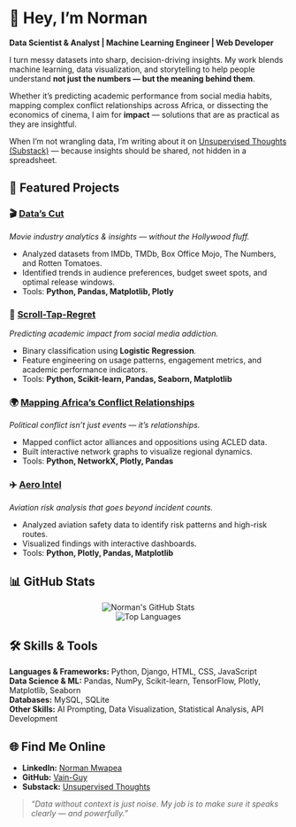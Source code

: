 # 👋 Hey, I’m Norman 
**Data Scientist & Analyst | Machine Learning Engineer | Web Developer**  

I turn messy datasets into sharp, decision-driving insights. My work blends machine learning, data visualization, and storytelling to help people understand **not just the numbers — but the meaning behind them**.  

Whether it’s predicting academic performance from social media habits, mapping complex conflict relationships across Africa, or dissecting the economics of cinema, I aim for **impact** — solutions that are as practical as they are insightful.  

When I’m not wrangling data, I’m writing about it on [Unsupervised Thoughts (Substack)](https://unsupervisedthoughts1.substack.com) — because insights should be shared, not hidden in a spreadsheet.  


## 🚀 Featured Projects  

### 🎬 [Data’s Cut](https://github.com/Vain-Guy/Data-s-Cut)  
*Movie industry analytics & insights — without the Hollywood fluff.*  
- Analyzed datasets from IMDb, TMDb, Box Office Mojo, The Numbers, and Rotten Tomatoes.  
- Identified trends in audience preferences, budget sweet spots, and optimal release windows.  
- Tools: **Python, Pandas, Matplotlib, Plotly**  


### 📱 [Scroll-Tap-Regret](https://github.com/Vain-Guy/Scroll-Tap-Regret)  
*Predicting academic impact from social media addiction.*  
- Binary classification using **Logistic Regression**.  
- Feature engineering on usage patterns, engagement metrics, and academic performance indicators.  
- Tools: **Python, Scikit-learn, Pandas, Seaborn, Matplotlib**  


### 🌍 [Mapping Africa’s Conflict Relationships](https://github.com/Vain-Guy/Mapping-Africa-s-Conflict-Relationships)  
*Political conflict isn’t just events — it’s relationships.*  
- Mapped conflict actor alliances and oppositions using ACLED data.  
- Built interactive network graphs to visualize regional dynamics.  
- Tools: **Python, NetworkX, Plotly, Pandas**  


### ✈️ [Aero Intel](https://github.com/Vain-Guy/Aero-Intel)  
*Aviation risk analysis that goes beyond incident counts.*  
- Analyzed aviation safety data to identify risk patterns and high-risk routes.  
- Visualized findings with interactive dashboards.  
- Tools: **Python, Plotly, Pandas, Matplotlib**  


## 📊 GitHub Stats  

<div align="center">
  
![Norman's GitHub Stats](https://github-readme-stats.vercel.app/api?username=Vain-Guy&show_icons=true&hide_border=true&theme=dark&count_private=true)  
![Top Languages](https://github-readme-stats.vercel.app/api/top-langs/?username=Vain-Guy&layout=compact&theme=dark&hide_border=true&langs_count=10&hide=css,scss,html)  

</div>


## 🛠️ Skills & Tools  

**Languages & Frameworks:** Python, Django, HTML, CSS, JavaScript  
**Data Science & ML:** Pandas, NumPy, Scikit-learn, TensorFlow, Plotly, Matplotlib, Seaborn  
**Databases:** MySQL, SQLite  
**Other Skills:** AI Prompting, Data Visualization, Statistical Analysis, API Development  


## 🌐 Find Me Online  

- **LinkedIn:** [Norman Mwapea](https://www.linkedin.com/in/norman-mwapea-49502a264/)  
- **GitHub:** [Vain-Guy](https://github.com/Vain-Guy)  
- **Substack:** [Unsupervised Thoughts](https://unsupervisedthoughts1.substack.com)  



> *“Data without context is just noise. My job is to make sure it speaks clearly — and powerfully.”*
